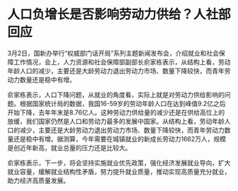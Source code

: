# 人口负增长是否影响劳动力供给？人社部回应

3月2日，国新办举行“权威部门话开局”系列主题新闻发布会，介绍就业和社会保障工作情况，会上，人力资源和社会保障部副部长俞家栋表示，从结构上看，劳动年龄人口的减少，主要还是大龄劳动力退出劳动力市场、数量下降较快，而青年劳动力数量还是稳中有增。

俞家栋表示，人口下降问题，从就业的角度看，实际上就是对劳动力供给影响的问题。根据国家统计局的数据，我国16-59岁的劳动年龄人口在达到峰值9.2亿之后开始下降，去年年末是8.76亿人。这种劳动力供给量的减少还是在供给高位上的放缓，我们国家仍然是人口和劳动力最多的发展中国家。从结构上看，劳动年龄人口的减少，主要还是大龄劳动力退出劳动力市场、数量下降较快，而青年劳动力数量还是稳中有增。据测算，今年需要在城镇就业的新成长劳动力1662万人，规模是创近年新高，就业总量的压力还是比较大。

俞家栋表示，下一步，将会坚持实施就业优先政策，强化经济发展就业导向，扩大就业容量，缓解就业结构性矛盾，努力提升就业质量，推动实现高质量充分就业，助力经济高质量发展。

